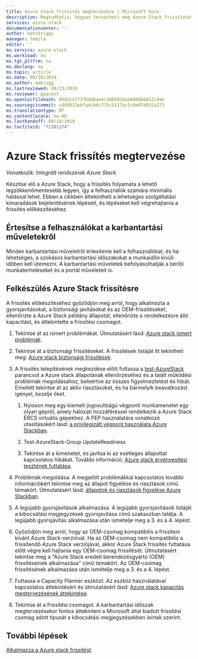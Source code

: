 ```yaml
---
title: Azure Stack frissítés megtervezése | Microsoft Docs
description: Megtudhatja, hogyan tervezheti meg Azure Stack frissítését.
services: azure-stack
documentationcenter: ''
author: mattbriggs
manager: femila
editor: ''
ms.service: azure-stack
ms.workload: na
ms.tgt_pltfrm: na
ms.devlang: na
ms.topic: article
ms.date: 09/10/2019
ms.author: mabrigg
ms.lastreviewed: 08/23/2019
ms.reviewer: ppacent
ms.openlocfilehash: 9582c47f37bdd6ae4c306593bea094b66652c49e
ms.sourcegitcommit: c46d913ebfa4cb6c775c5117ac5c9e87d032a271
ms.translationtype: MT
ms.contentlocale: hu-HU
ms.lasthandoff: 09/18/2019
ms.locfileid: "71101174"
---
```

# <a name="plan-for-an-azure-stack-update"></a>Azure Stack frissítés megtervezése

*Vonatkozik: Integrált rendszerek Azure Stack*

Készítse elő a Azure Stack, hogy a frissítés folyamata a lehető legzökkenőmentesebb legyen, így a felhasználók számára minimális hatással lehet. Ebben a cikkben áttekintheti a lehetséges szolgáltatási kimaradások bejelentésének lépéseit, és lépéseket kell végrehajtania a frissítés előkészítéséhez.

## <a name="notify-your-users-of-maintenance-operations"></a>Értesítse a felhasználókat a karbantartási műveletekről

Minden karbantartási műveletről értesítenie kell a felhasználókat, és ha lehetséges, a szokásos karbantartási időszakokat a munkaidőn kívüli időben kell ütemezni. A karbantartási műveletek befolyásolhatják a bérlői munkaterheléseket és a portál műveleteit is.

## <a name="prepare-for-an-azure-stack-update"></a>Felkészülés Azure Stack frissítésre

A frissítés előkészítéséhez győződjön meg arról, hogy alkalmazta a gyorsjavításokat, a biztonsági javításokat és az OEM-frissítéseket, ellenőrizte a Azure Stack példány állapotát, ellenőrizte a rendelkezésre álló kapacitást, és áttekintette a frissítési csomagot.

1. Tekintse át az ismert problémákat. Útmutatásért lásd: [Azure stack ismert problémák](https://docs.microsoft.com/azure-stack/operator/release-notes.md).

2. Tekintse át a biztonsági frissítéseket. A frissítések listáját itt tekintheti meg: [Azure stack biztonsági frissítések](https://docs.microsoft.com/azure-stack/operator/release-notes-security-updates.md).

3. A frissítés telepítésének megkezdése előtt futtassa a [test-AzureStack](https://docs.microsoft.com/azure-stack/operator/azure-stack-diagnostic-test) parancsot a Azure stack állapotának ellenőrzéséhez és a talált működési problémák megoldásához, beleértve az összes figyelmeztetést és hibát. Emellett tekintse át az aktív riasztásokat, és ha bármelyik beavatkozást igényel, kezelje őket.

    1. Nyisson meg egy kiemelt jogosultságú végponti munkamenetet egy olyan gépről, amely hálózati hozzáféréssel rendelkezik a Azure Stack ERCS virtuális gépekhez. A PEP használatára vonatkozó utasításokért lásd: [a privilegizált végpont használata Azure Stackban](https://docs.microsoft.com/azure-stack/operator/azure-stack-privileged-endpoint).

    2. Test-AzureStack-Group UpdateReadiness

    3. Tekintse át a kimenetet, és javítsa ki az esetleges állapottal kapcsolatos hibákat. További információ: [Azure stack érvényesítési tesztének futtatása](https://docs.microsoft.com/azure-stack/operator/azure-stack-diagnostic-test).

4. Problémák megoldása. A megjelölt problémákkal kapcsolatos további információkért tekintse meg az állapot figyelése és riasztások című témakört. Útmutatásért lásd: [állapotok és riasztások figyelése Azure Stackban](https://docs.microsoft.com/azure-stack/operator/azure-stack-monitor-health).

5. A legújabb gyorsjavítások alkalmazása. A legújabb gyorsjavítások listáját a kibocsátási megjegyzések gyorsjavítása című szakaszban találja. A legújabb gyorsjavítás alkalmazása után ismételje meg a 3. és a 4. lépést.

6. Győződjön meg arról, hogy az OEM-csomag kompatibilis a frissíteni kívánt Azure Stack-verzióval. Ha az OEM-csomag nem kompatibilis a frissítendő Azure Stack verziójával, akkor Azure Stack frissítés futtatása előtt végre kell hajtania egy OEM-csomag frissítését. Útmutatásért tekintse meg a "Azure Stack eredeti berendezésgyártó (OEM) frissítéseinek alkalmazása" című témakört. Az OEM-csomag frissítésének alkalmazása után ismételje meg a 3. és a 4. lépést.

7. Futtassa a Capacity Planner eszközt. Az eszköz használatával kapcsolatos áttekintésért és útmutatásért lásd: [Azure stack kapacitás megtervezésének áttekintése](https://docs.microsoft.com/azure-stack/operator/azure-stack-capacity-planning-overview).

8. Tekintse át a frissítési csomagot. A karbantartási időszak megtervezésekor fontos áttekinteni a Microsoft által kiadott frissítési csomag adott típusát a kibocsátási megjegyzésekben leírtak szerint.

## <a name="next-steps"></a>További lépések

[Alkalmazza a Azure stack frissítést](azure-stack-apply-updates.md).

